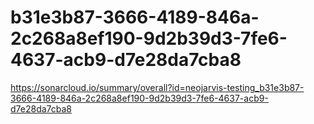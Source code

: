 # b31e3b87-3666-4189-846a-2c268a8ef190-9d2b39d3-7fe6-4637-acb9-d7e28da7cba8
https://sonarcloud.io/summary/overall?id=neojarvis-testing_b31e3b87-3666-4189-846a-2c268a8ef190-9d2b39d3-7fe6-4637-acb9-d7e28da7cba8
